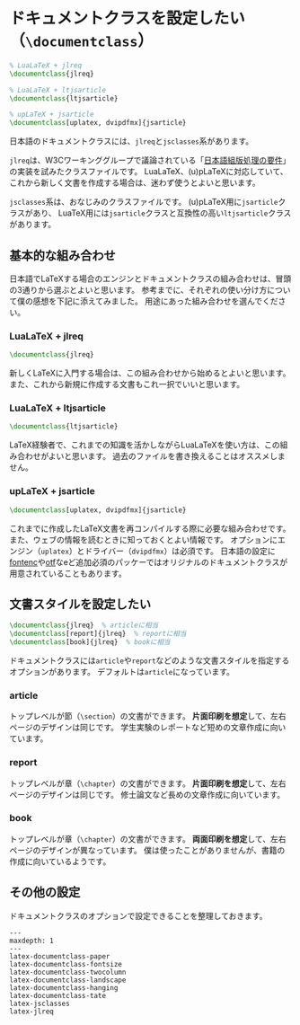 # ドキュメントクラスを設定したい（``\documentclass``）

```latex
% LuaLaTeX + jlreq
\documentclass{jlreq}

% LuaLaTeX + ltjsarticle
\documentclass{ltjsarticle}

% upLaTeX + jsarticle
\documentclass[uplatex, dvipdfmx]{jsarticle}
```

日本語のドキュメントクラスには、``jlreq``と``jsclasses``系があります。

``jlreq``は、W3Cワーキンググループで議論されている「[日本語組版処理の要件](https://www.w3.org/TR/jlreq/)」の実装を試みたクラスファイルです。
LuaLaTeX、(u)pLaTeXに対応していて、これから新しく文書を作成する場合は、迷わず使うとよいと思います。

``jsclasses``系は、おなじみのクラスファイルです。
(u)pLaTeX用に``jsarticle``クラスがあり、
LuaTeX用には``jsarticle``クラスと互換性の高い``ltjsarticle``クラスがあります。

## 基本的な組み合わせ

日本語でLaTeXする場合のエンジンとドキュメントクラスの組み合わせは、冒頭の3通りから選ぶとよいと思います。
参考までに、それぞれの使い分け方について僕の感想を下記に添えてみました。
用途にあった組み合わせを選んでください。

### LuaLaTeX + jlreq

```latex
\documentclass{jlreq}
```

新しくLaTeXに入門する場合は、この組み合わせから始めるとよいと思います。
また、これから新規に作成する文書もこれ一択でいいと思います。

### LuaLaTeX + ltjsarticle

```latex
\documentclass{ltjsarticle}
```

LaTeX経験者で、これまでの知識を活かしながらLuaLaTeXを使い方は、この組み合わせがよいと思います。
過去のファイルを書き換えることはオススメしません。

### upLaTeX + jsarticle

```latex
\documentclass[uplatex, dvipdfmx]{jsarticle}
```

これまでに作成したLaTeX文書を再コンパイルする際に必要な組み合わせです。
また、ウェブの情報を読むときに知っておくとよい情報です。
オプションにエンジン（``uplatex``）とドライバー（``dvipdfmx``）は必須です。
日本語の設定に[fontenc](./latex-fontenc.md)や[otf](./latex-otf.md)なeど追加必須のパッケーではオリジナルのドキュメントクラスが用意されていることもあります。

## 文書スタイルを設定したい

```latex
\documentclass{jlreq}  % articleに相当
\documentclass[report]{jlreq}  % reportに相当
\documentclass[book]{jlreq}  % bookに相当
```

ドキュメントクラスには``article``や``report``などのような文書スタイルを指定するオプションがあります。
 デフォルトは``article``になっています。

### article

トップレベルが節（``\section``）の文書ができます。
**片面印刷を想定**して、左右ページのデザインは同じです。
学生実験のレポートなど短めの文章作成に向いています。

### report

トップレベルが章（``\chapter``）の文書ができます。
**片面印刷を想定**して、左右ページのデザインは同じです。
修士論文など長めの文章作成に向いています。

### book

 トップレベルが章（``\chapter``）の文書ができます。
**両面印刷を想定**して、左右ページのデザインが異なっています。
僕は使ったことがありませんが、書籍の作成に向いているようです。

## その他の設定

ドキュメントクラスのオプションで設定できることを整理しておきます。

```{toctree}
---
maxdepth: 1
---
latex-documentclass-paper
latex-documentclass-fontsize
latex-documentclass-twocolumn
latex-documentclass-landscape
latex-documentclass-hanging
latex-documentclass-tate
latex-jsclasses
latex-jlreq
```
